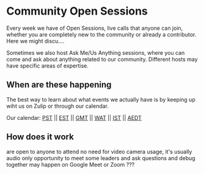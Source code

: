# Community Open Sessions

Every week we have of Open Sessions, live calls that anyone can join, whether you are completely new to the community or already a contributor. Here we might discu....

Sometimes we also host Ask Me/Us Anything sessions, where you can come and ask about anything related to our community. Different hosts may have specific areas of expertise. 

## When are these happening

The best way to learn about what events we actually have is by keeping up wiht us on Zulip or through our calendar.

Our calendar: [PST](https://calendar.google.com/calendar/embed?src=sh10tv3mtfve62somg9nngp9tg%40group.calendar.google.com&ctz=America/Los_Angeles) || [EST](https://calendar.google.com/calendar/embed?src=sh10tv3mtfve62somg9nngp9tg%40group.calendar.google.com&ctz=America/New_York) || [GMT](https://calendar.google.com/calendar/embed?src=sh10tv3mtfve62somg9nngp9tg%40group.calendar.google.com&ctz=GMT) || [WAT](https://calendar.google.com/calendar/embed?src=sh10tv3mtfve62somg9nngp9tg%40group.calendar.google.com&ctz=Africa/Lagos) || [IST](https://calendar.google.com/calendar/embed?src=sh10tv3mtfve62somg9nngp9tg%40group.calendar.google.com&ctz=Asia/Colombo) || [AEDT](https://calendar.google.com/calendar/embed?src=sh10tv3mtfve62somg9nngp9tg%40group.calendar.google.com&ctz=Australia/Sydney)

## How does it work

are open to anyone to attend
no need for video camera usage, it's usually audio only
opportunity to meet some leaders and ask questions and debug together
may happen on Google Meet or Zoom
???
